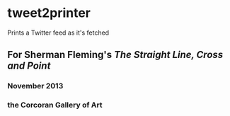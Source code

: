 tweet2printer
=============

Prints a Twitter feed as it's fetched

## For  Sherman Fleming's *The Straight Line, Cross and Point*
### November 2013
### the Corcoran Gallery of Art

